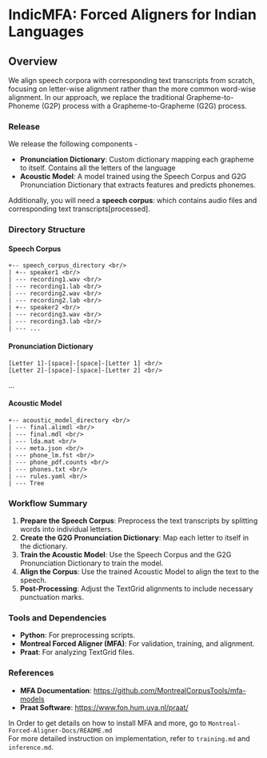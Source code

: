 # IndicMFA: Forced Aligners for Indian Languages

## Overview
We align speech corpora with corresponding text transcripts from scratch, focusing on letter-wise alignment rather than the more common word-wise alignment. In our approach, we replace the traditional Grapheme-to-Phoneme (G2P) process with a Grapheme-to-Grapheme (G2G) process.

### Release
We release the following components -
- **Pronunciation Dictionary**: Custom dictionary mapping each grapheme to itself. Contains all the letters of the language
- **Acoustic Model**: A model trained using the Speech Corpus and G2G Pronunciation Dictionary that extracts features and predicts phonemes.

Additionally, you will need a **speech corpus**: which contains audio files and corresponding text transcripts[processed].

### Directory Structure

#### Speech Corpus
```
+-- speech_corpus_directory <br/>
| +-- speaker1 <br/>
| --- recording1.wav <br/>
| --- recording1.lab <br/>
| --- recording2.wav <br/>
| --- recording2.lab <br/>
| +-- speaker2 <br/>
| --- recording3.wav <br/>
| --- recording3.lab <br/>
| --- ...
```

#### Pronunciation Dictionary
```
[Letter 1]-[space]-[space]-[Letter 1] <br/>
[Letter 2]-[space]-[space]-[Letter 2] <br/>
```
...


#### Acoustic Model
```
+-- acoustic_model_directory <br/>
| --- final.alimdl <br/>
| --- final.mdl <br/>
| --- lda.mat <br/>
| --- meta.json <br/>
| --- phone_lm.fst <br/>
| --- phone_pdf.counts <br/>
| --- phones.txt <br/>
| --- rules.yaml <br/>
| --- Tree
```


### Workflow Summary
1. **Prepare the Speech Corpus**: Preprocess the text transcripts by splitting words into individual letters.
2. **Create the G2G Pronunciation Dictionary**: Map each letter to itself in the dictionary.
3. **Train the Acoustic Model**: Use the Speech Corpus and the G2G Pronunciation Dictionary to train the model.
4. **Align the Corpus**: Use the trained Acoustic Model to align the text to the speech.
5. **Post-Processing**: Adjust the TextGrid alignments to include necessary punctuation marks.

### Tools and Dependencies
- **Python**: For preprocessing scripts.
- **Montreal Forced Aligner (MFA)**: For validation, training, and alignment.
- **Praat**: For analyzing TextGrid files.

### References
- **MFA Documentation**: https://github.com/MontrealCorpusTools/mfa-models
- **Praat Software**: https://www.fon.hum.uva.nl/praat/

  
In Order to get details on how to install MFA and more, go to `Montreal-Forced-Aligner-Docs/README.md` <br/>
For more detailed instruction on implementation, refer to `training.md` and `inference.md`.
